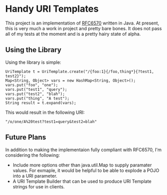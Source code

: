 # Handy URI Templates

This project is an implementation of [RFC6570](http://tools.ietf.org/html/rfc6570) written in Java. At present, this is very much a work in project and pretty bare bones. It does not pass all of my tests at the moment and is a pretty hairy state of alpha.

## Using the Library

Using the library is simple:

	UriTemplate t = UriTemplate.create("/{foo:1}{/foo,thing*}{?test1, test2}");
	Map<String, Object> vars = new HashMap<String, Object>();
	vars.put("foo", "one");
	vars.put("test1", "query");
	vars.put("test2", "blah");
	vars.put("thing", "A test");
	String result = t.expand(vars);

This would result in the following URI:

	"/o/one/A%20test?test1=query&test2=blah"
	
## Future Plans

In addition to making the implementaion fully compliant with RFC6570, I'm considering the following:

* Include more options other than java.util.Map to supply paramater values. For exmaple, it would be helpful to be able to explode a POJO into a URI parameter.
* A URI Template Builder that can be used to produce URI Template strings for use in clients.